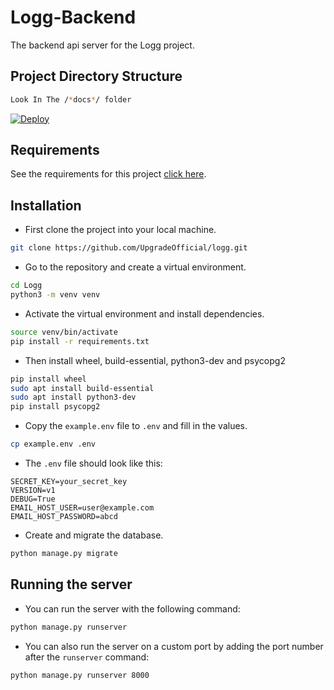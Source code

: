 # Logg-Backend

The backend api server for the Logg project.

## Project Directory Structure

```bash
Look In The /*docs*/ folder

```
[![Deploy](https://www.herokucdn.com/deploy/button.svg)](https://heroku.com/deploy)
## Requirements

See the requirements for this project [click here](https://github.com/UpgradeOfficial/logg/blob/main/requirements.txt).

## Installation

- First clone the project into your local machine.

```bash
git clone https://github.com/UpgradeOfficial/logg.git
```

- Go to the repository and create a virtual environment.

```bash
cd Logg
python3 -m venv venv
```

- Activate the virtual environment and install dependencies.

```bash
source venv/bin/activate
pip install -r requirements.txt
```

- Then install wheel, build-essential, python3-dev and psycopg2

```bash
pip install wheel
sudo apt install build-essential
sudo apt install python3-dev
pip install psycopg2
```

- Copy the `example.env` file to `.env` and fill in the values.

```bash
cp example.env .env
```

- The `.env` file should look like this:

```text
SECRET_KEY=your_secret_key
VERSION=v1
DEBUG=True
EMAIL_HOST_USER=user@example.com
EMAIL_HOST_PASSWORD=abcd
```

- Create and migrate the database.

```bash
python manage.py migrate
```

## Running the server

- You can run the server with the following command:

```bash
python manage.py runserver
```

- You can also run the server on a custom port by adding the port number after the `runserver` command:

```bash
python manage.py runserver 8000
```
